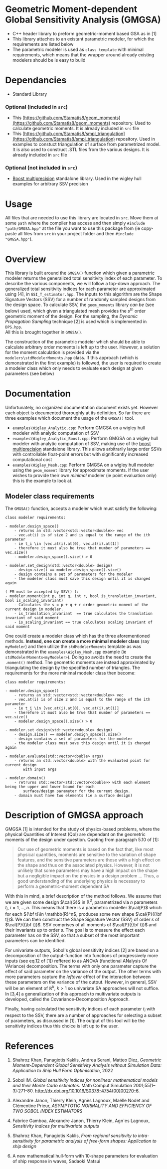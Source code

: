# Geometric Moment-dependent Global Sensitivity Analysis (GMGSA)

- C++ header library to preform geometric-moment based GSA as in [1]
- This library attaches to an existant parametric modeler, for which the requirements are listed below
- The parametric modeler is used as `class template` with minimal requirements, which means that the wrapper around already existing modelers should be is easy to build

# Dependancies

- Standard Library

### Optional (included in `src`)

- This [https://github.com/Stamatis8/geom_moments](https://github.com/Stamatis8/geom_moments) repository. Used to calculate geometric moments. It is already included in `src` file
- This [https://github.com/Stamatis8/smpl_triangulation](https://github.com/Stamatis8/smpl_triangulation) repository. Used in examples to constuct triangulation of surface from parametrized model. It is also used to construct .STL files from the various designs. It is already included in `src` file

### Optional (not included in `src`)

- [Boost multiprecision](https://github.com/boostorg/multiprecision) standalone library. Used in the wigley hull examples for arbitrary SSV precision

# Usage

All files that are needed to use this library are located in `src`. Move them at some `path` where the compiler has access and then simply `#include "path/GMGSA.hpp"` at the file you want to use this package from (ie copy-paste all files from `src` in your project folder and then `#include "GMGSA.hpp"`).

# Overview

This library is built around the `GMGSA()` function which given a parametric modeler returns the generalized total sensitivity index of each parameter. To describe the various components, we will follow a top-down approach. The generalized total sensitivity indices for each parameter are approximated using [4], in `GSI_T_estimator.hpp`. The inputs to this algorithm are the Shape Signature Vectors (SSV) for a number of randomly sampled designs from the design space. To calculate SSV, the `geom_moments` library *can be* (see below) used, which given a triangulated mesh provides the $s^{th}$ order geometric moment of the design. For the sampling, the _Dynamic Propagation Sampling_ technique [2] is used which is implemented in `DPS.hpp`.  
All this is brought together in `GMGSA()`.

The construction of the parametric modeler which should be able to calculate arbitrary order moments is left up to the user.
However, a solution for the moment calculation is provided via the `modelers\stdModelerMoments.hpp` class. If this approach (which is demonstrated in the first example) is followed, the user is required to create a modeler class which only needs to evaluate each design at given parameters (see below)

# Documentation

Unfortunately, no organized documentation document exists yet. However each object is documented thoroughly at its definition.
So far there are three examples which document the usage of the `GMGSA()` tool.

- `examples\Wigley_Analytic.cpp`: Perform GMGSA on a wigley hull modeler with analytic computation of SSV
- `examples\Wigley_Analytic_Boost.cpp`: Perform GMGSA on a wigley hull modeler with analytic computation of SSV, making use of the [boost multiprecision](https://github.com/boostorg/multiprecision) standalone library. This allows arbitrarily large order SSVs with controllable float-point errors but with significantly increased computational cost
- `examples\Wigley_Mesh.cpp`: Perform GMGSA on a wigley hull modeler using the `geom_moment` library for approximate moments. If the user wishes to provide their own *minimal* modeler (ie point evaluation only) this is the example to look at.

## Modeler class requirements

The `GMGSA()` function, accepts a modeler which must satisfy the following:

	class modeler requirements:
		
	- modeler.design_space()
		- returns an std::vector<std::vector<double>> vec
		- vec.at(i) is of size 2 and is equal to the range of the ith parameter
		- ie t_i \in [vec.at(i).at(0), vec.at(i).at(1)]
		- therefore it must also be true that number of parameters == vec.size()
		- modeler.design_space().size() > 0
			
	- modeler.set_design(std::vector<double> design)
		- design.size() == modeler.design_space().size()
		- design contains a set of parameters for the modeler
		- the modeler class must save this design until it is changed again
				
	( PM must be accepted by SSV() ):
	- modeler.moment(int p, int q, int r, bool is_translation_invariant, bool is_scaling_invariant)
		- Calculates the s = p + q + r order geometric moment of the current design in modeler.
		- is_translation_invariant  == true calculates the translation invariant of said moment
		- is_scaling_invariant == true calculates scaling invariant of said moment

One could create a modeler class which has the three aforementioned methods. **Instead, one can create a more
minimal modeler class** (say `myModeler`) and then utilize the `stdModelerMoments` template as was demonstrated
in the `examples\Wigley_Mesh.cpp` example (ie `stdModelerMoments<myModeler>`). Doing so avoids the need to create the `.moment()` method. The
geometric moments are instead approximated by triangulating the design by the specified number of triangles.
The requirements for the more minimal modeler class then become:

	class modeler requirements:
		
	- modeler.design_space()
		- returns an std::vector<std::vector<double>> vec
		- vec.at(i) is of size 2 and is equal to the range of the ith parameter
		- ie t_i \in [vec.at(i).at(0), vec.at(i).at(1)]
		- therefore it must also be true that number of parameters == vec.size()
		- modeler.design_space().size() > 0
			
	- modeler.set_design(std::vector<double> design)
		- design.size() == modeler.design_space().size()
		- design contains a set of parameters for the modeler
		- the modeler class must save this design until it is changed again

	- modeler.evaluate(std::vector<double> args)
		- returns an std::vector<double> with the evaluated point for current design
			with input args
			
	- modeler.domain()
		- retrurns std::vector<std::vector<double>> with each element being the upper and lower bound for each
			surface/design parameter for the current design.
    	- domain must have two elements (ie a surface design)


# Description of GMGSA approach

GMGSA [1] is intended for the study of physics-based problems, where the physical Quantities of Interest (QoI) are dependant on the geometric moments of the design under question. Quoting from paragraph 5.10 of [1]:

>Our use of geometric moments is based on the fact that, like most physical quantities, moments are sensitive to the variation of shape features, and the sensitive parameters are those with a high effect on the shape and thus on the associated physics. However, it is not unlikely that some parameters may have a high impact on the shape but a negligible impact on the physics in a design problem ... 
Thus, a good understanding of the underlying physics is necessary to perform a geometric-moment dependent SA

With this in mind, a brief description of the method follows. We assume that we are given some design $\cal{G}$ in $\mathbb{R}^3$, parametrized via $n$ parameters $t_i,\ i=1,...,n$. This means that there is a parametric modeller $\cal{P}$ which for each ${\bf t}\in \mathbb{R}^n$, produces some new shape $\cal{P}({\bf t})$. We can then construct the Shape Signature Vector (SSV) of order $s$ of $\cal{P}({\bf t})$. SSV comprises of all moments of $\cal{P}({\bf t})$ and their invariants up to order $s$. The goal is to measure the effect each parameter has on the SSV, so that a subset of the most important parameters can be identified.

For univariate outputs, Sobol's global sensitivity indices [2] are based on a decomposition of the output-function into functions of progressively more inputs (see eq.12 of [1]) reffered to as ANOVA (functional ANalysis Of VAriance) decomposition. The terms with only one parameter capture the effect of said parameter on the variance of the output. The other terms with more parameters capture the *leftover* effect of the interaction between these parameters on the variance of the output. However, in general, SSV will be an element of $\mathbb{R}^k$, $k>1$ so univariate SA approaches will not suffice. In [3,4] a generalization of this approach to multivariate outputs is developed, called the Covariance-Decomposition Approach.

Finally, having calculated the sensitivity indices of each parameter $t_i$ with respect to the SSV, there are a number of approaches for selecting a subset of parameters, as discussed in [1]. The output of this tool will be the sensitivity indices thus this choice is left up to the user.


# References

1. Shahroz Khan, Panagiotis Kaklis, Andrea Serani, Matteo Diez, _Geometric Moment-Dependent Global Sensitivity Analysis without Simulation Data: Application to Ship Hull Form Optimisation_, 2022

2. Sobol IM. _Global sensitivity indices for nonlinear mathematical models and their Monte Carlo estimates_. Math Comput Simulation 2001;55(1–3):271–80. http://dx.doi.org/10.1016/S0378-4754(00)00270-6.

3. Alexandre Janon, Thierry Klein, Agnès Lagnoux, Maëlle Nodet and Clémentine Prieur, _ASYMPTOTIC NORMALITY AND EFFICIENCY OF TWO SOBOL INDEX ESTIMATORS_

4. Fabrice Gamboa, Alexandre Janon, Thierry Klein, Agn`es Lagnoux, _Sensitivity indices for multivariate outputs_

5. Shahroz Khan, Panagiotis Kaklis, _From regional sensitivity to intra-sensitivity for parametric analysis of free-form shapes: Application to ship design_

6. A new mathematical hull‑form with 10‑shape parameters for evaluation of ship response in waves, Sadaoki Matsui
